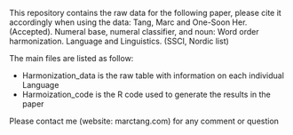 This repository contains the raw data for the following paper, please cite it accordingly when using the data: Tang, Marc and One-Soon Her. (Accepted). Numeral base, numeral classifier, and noun: Word order harmonization. Language and Linguistics. (SSCI, Nordic list)

The main files are listed as follow:
- Harmonization_data is the raw table with information on each individual Language
- Harmoization_code is the R code used to generate the results in the paper

Please contact me (website: marctang.com) for any comment or question

